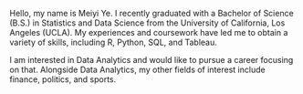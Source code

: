 

<!--
**Meiyi-Ye/Meiyi-Ye** is a ✨ _special_ ✨ repository because its `README.md` (this file) appears on your GitHub profile.

Here are some ideas to get you started:

- 🔭 I’m currently working on ...
- 🌱 I’m currently learning ...
- 👯 I’m looking to collaborate on ...
- 🤔 I’m looking for help with ...
- 💬 Ask me about ...
- 📫 How to reach me: ...
- 😄 Pronouns: ...
- ⚡ Fun fact: ...
-->

Hello, my name is Meiyi Ye. I recently graduated with a Bachelor of Science (B.S.) in Statistics and Data Science from the University of California, Los Angeles (UCLA). My experiences and coursework have led me to obtain a variety of skills, including R, Python, SQL, and Tableau.

I am interested in Data Analytics and would like to pursue a career focusing on that. Alongside Data Analytics, my other fields of interest include finance, politics, and sports.
